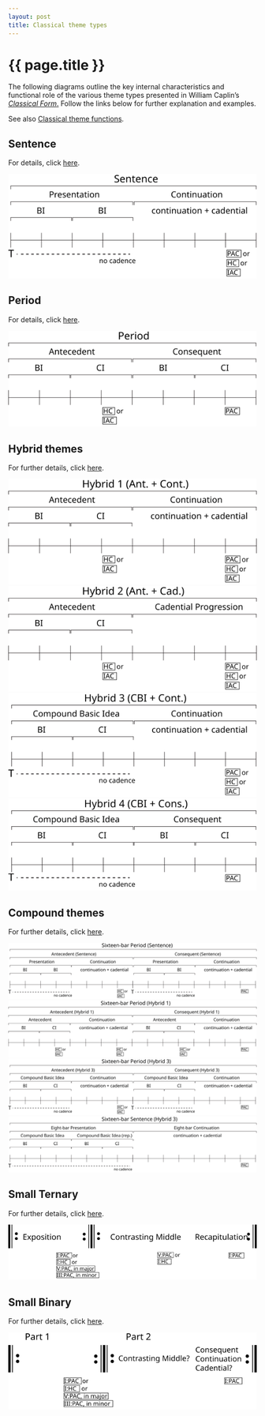 ```yaml
---
layout: post
title: Classical theme types
---
```


{{ page.title }}
================

The following diagrams outline the key internal characteristics and functional role of the various theme types presented in William Caplin’s [*Classical Form*.](https://openlibrary.org/works/OL2689355W/Classical_form) Follow the links below for further explanation and examples.

See also [Classical theme functions](themeFunctions.html).

Sentence
--------

For details, click [here](sentence.html).

<a href="sentence.html"><img src="Graphics/ClassicalThemes/sentence.svg" onerror="this.src='Graphics/ClassicalThemes/sentence.png'"></a>

Period
------

For details, click [here](period.html).

<img src="Graphics/ClassicalThemes/period.svg" onerror="this.src='Graphics/ClassicalThemes/period.png'">


Hybrid themes
-------------

For further details, click [here](hybridThemes.html).

<img src="Graphics/ClassicalThemes/hybrid1.svg" onerror="this.src='Graphics/ClassicalThemes/hybrid1.png'">
<img src="Graphics/ClassicalThemes/hybrid2.svg" onerror="this.src='Graphics/ClassicalThemes/hybrid2.png'">
<img src="Graphics/ClassicalThemes/hybrid3.svg" onerror="this.src='Graphics/ClassicalThemes/hybrid3.png'">
<img src="Graphics/ClassicalThemes/hybrid4.svg" onerror="this.src='Graphics/ClassicalThemes/hybrid4.png'">


Compound themes
---------------

For further details, click [here](compoundThemes.html).

<img src="Graphics/ClassicalThemes/16period-sent.svg" onerror="this.src='Graphics/ClassicalThemes/16period-sent.png'">
<img src="Graphics/ClassicalThemes/16period-hybrid1.svg" onerror="this.src='Graphics/ClassicalThemes/16period-hybrid1.png'">
<img src="Graphics/ClassicalThemes/16period-hybrid3.svg" onerror="this.src='Graphics/ClassicalThemes/16period-hybrid3.png'">
<img src="Graphics/ClassicalThemes/16sentence.svg" onerror="this.src='Graphics/ClassicalThemes/16sentence.png'">

Small Ternary
---------------

For further details, click [here](smallTernary.html).

<img src="Graphics/ClassicalThemes/smallTernary.svg" onerror="this.src='Graphics/ClassicalThemes/smallTernary.png'">


Small Binary
---------------

For further details, click [here](smallBinary.html).

<img src="Graphics/ClassicalThemes/smallBinary.svg" onerror="this.src='Graphics/ClassicalThemes/smallBinary.png'">




